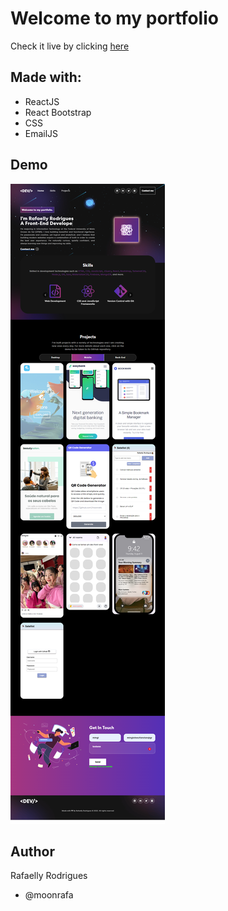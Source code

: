 # Welcome to my portfolio

Check it live by clicking <a href="https://moonrafa.github.io/my-portfolio"> here </a>

## Made with:

- ReactJS
- React Bootstrap
- CSS
- EmailJS

## Demo

<img src="src/assets/img/demoPort.png">

## Author

Rafaelly Rodrigues

- @moonrafa
